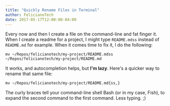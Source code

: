 ```yaml
---
title: "Quickly Rename Files in Terminal"
author: FelicianoTech
date: 2017-05-17T12:00:00-04:00
---
```


Every now and then I create a file on the command-line and fat finger it. When I create a readme for a project, I might type `README.mdss` instead of `README.md` for example. When it comes time to fix it, I do the following:

```
mv ~/Repos/felicianotech/my-project/README.mdss ~/Repos/felicianotech/my-project/README.md
```

It works, and autocompletion helps, but **I'm lazy**. Here's a quicker way to rename that same file:

```
mv ~/Repos/felicianotech/my-project/README.md{ss,}
```

The curly braces tell your command-line shell Bash (or in my case, Fish), to expand the second command to the first command. Less typing. ;)
